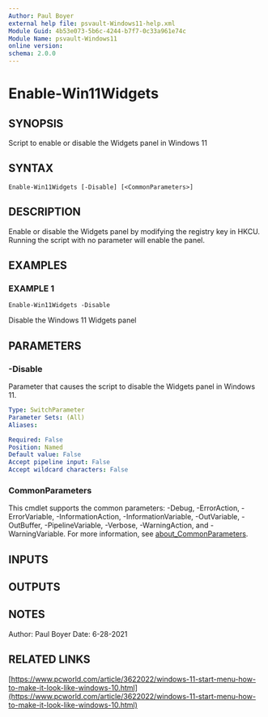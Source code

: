 ```yaml
---
Author: Paul Boyer
external help file: psvault-Windows11-help.xml
Module Guid: 4b53e073-5b6c-4244-b7f7-0c33a961e74c
Module Name: psvault-Windows11
online version:
schema: 2.0.0
---
```


# Enable-Win11Widgets

## SYNOPSIS
Script to enable or disable the Widgets panel in Windows 11

## SYNTAX

```
Enable-Win11Widgets [-Disable] [<CommonParameters>]
```

## DESCRIPTION
Enable or disable the Widgets panel by modifying the registry key in HKCU.
Running the script with no parameter will enable the panel.

## EXAMPLES

### EXAMPLE 1
```
Enable-Win11Widgets -Disable
```

Disable the Windows 11 Widgets panel

## PARAMETERS

### -Disable
Parameter that causes the script to disable the Widgets panel in Windows 11.

```yaml
Type: SwitchParameter
Parameter Sets: (All)
Aliases:

Required: False
Position: Named
Default value: False
Accept pipeline input: False
Accept wildcard characters: False
```

### CommonParameters
This cmdlet supports the common parameters: -Debug, -ErrorAction, -ErrorVariable, -InformationAction, -InformationVariable, -OutVariable, -OutBuffer, -PipelineVariable, -Verbose, -WarningAction, and -WarningVariable. For more information, see [about_CommonParameters](http://go.microsoft.com/fwlink/?LinkID=113216).

## INPUTS

## OUTPUTS

## NOTES
Author: Paul Boyer
Date: 6-28-2021

## RELATED LINKS

[https://www.pcworld.com/article/3622022/windows-11-start-menu-how-to-make-it-look-like-windows-10.html](https://www.pcworld.com/article/3622022/windows-11-start-menu-how-to-make-it-look-like-windows-10.html)

